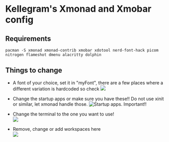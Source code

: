 # Kellegram's Xmonad and Xmobar config

## Requirements

    pacman -S xmonad xmonad-contrib xmobar xdotool nerd-font-hack picom nitrogen flameshot dmenu alacritty dolphin


## Things to change
- A font of your choice, set it in "myFont", there are a few places where a different variation is hardcoded so check
![](https://i.imgur.com/VPNVtAD.png)

- Change the startup apps or make sure you have these!! Do not use xinit or similar, let xmonad handle those.
![Startup apps. Important!!](https://i.imgur.com/SD3tiag.png)

- Change the terminal to the one you want to use!  
![](https://i.imgur.com/V9lrg49.png)

- Remove, change or add workspaces here  
![](https://i.imgur.com/G6lqws9.png)
